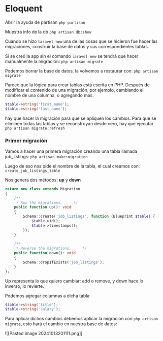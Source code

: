 # Eloquent
Abrir la ayuda de partisan
`php partisan`

Muestra info de la db
`php artisan db:show`

Cuando se hizo `laravel new` una de las cosas que se hicieron fue hacer las migraciones, construir la base de datos y sus correspondientes tablas.

Si se creó la app sin el comando `laravel new` se tendrá que hacer manualmente la migración:
`php artisan migrate`

Podemos borrar la base de datos, la volvemos a restaurar con:
`php artisan migrate`

Parece que la lógica para crear tablas está escrita en PHP. Después de modificar el contenido de una migración, por ejemplo, cambiando el nombre de una  columna, o agregando más:

```php
$table->string('first_name');  
$table->string('last_name');
```

hay que hacer la migración para que se apliquen los cambios. 
Para que se eliminen todas las tablas y se reconstruyan desde cero, hay que ejecutar
`php artisan migrate:refresh`

### Primer migración

Vamos a hacer una primera migración creando una tabla llamada job_listings:
`php artisan make:migration`

Luego de eso nos pide el nombre de la tabla, el cual creamos con:
`create_job_listings_table`

Nos genera dos métodos: **up** y **down**

```php
return new class extends Migration  
{  
    /**  
     * Run the migrations.     */    
	public function up(): void  
    {  
        Schema::create('job_listings', function (Blueprint $table) {  
            $table->id();  
            $table->timestamps();  
        });  
    }  
  
    /**  
     * Reverse the migrations.     */    
    public function down(): void  
    {  
        Schema::dropIfExists('job_listings');  
    }  
};
```

Up representa lo que quiero cambiar: add o remove,  y down hace lo inverso, lo revierte.

Podemos agregar columnas a dicha tabla:

```php
$table->string('title');  
$table->string('salary');
```

Para aplicar dichos cambios debemos aplicar la migración con `php artisan migrate`, esto hará el cambio en nuestra base de datos:

![[Pasted image 20241013201111.png]]
